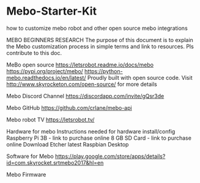 # Mebo-Starter-Kit
how to customize mebo robot and other open source mebo integrations


MEBO BEGINNERS RESEARCH
The purpose of this document is to explain the Mebo customization process in simple terms and link to resources. Pls contribute to this doc. 



MeBo open source
https://letsrobot.readme.io/docs/mebo
https://pypi.org/project/mebo/
https://python-mebo.readthedocs.io/en/latest/
Proudly built with open source code. Visit http://www.skyrocketon.com/open-source/ for more details

Mebo Discord Channel
https://discordapp.com/invite/gQsr3de

Mebo GitHub 
https://github.com/crlane/mebo-api

Mebo robot TV
https://letsrobot.tv/

Hardware for mebo
Instructions needed for hardware install/config
Raspberry Pi 3B - link to purchase online
8 GB SD Card - link to purchase online
Download Etcher
latest Raspbian Desktop

Software for Mebo
https://play.google.com/store/apps/details?id=com.skyrocket.srtmebo2017&hl=en

Mebo Firmware

